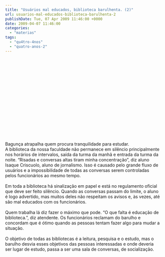 ```yaml
---
title: "Usuários mal educados, biblioteca barulhenta. (2)"
url: usuarios-mal-educados-biblioteca-barulhenta-2
publishDate: Tue, 07 Apr 2009 11:46:00 +0000
date: 2009-04-07 11:46:00
categories: 
  - "materias"
tags: 
  - "qu4tro-4nos"
  - "quatro-anos-2"
---
```

<a href="http://3.bp.blogspot.com/_BzqI_RDZ6O4/Sd8xr-oWnMI/AAAAAAAAAWM/swvk8bmGUvk/s1600-h/bagunca.gif"><img alt="" border="0" src="http://3.bp.blogspot.com/_BzqI_RDZ6O4/Sd8xr-oWnMI/AAAAAAAAAWM/swvk8bmGUvk/s320/bagunca.gif"></a><br><div><br></div><div><br></div><div><br></div><div><br></div><div><br></div><div><br></div><div><br></div><div><br></div><div><br></div><div><br></div><div><br></div><div><br></div><div><br></div><div><br></div><div><br></div><div><div><span><span><span><span> </span></span></span></span><span><span><span>Bagunça atrapalha quem procura tranquilidade para estudar.</span></span></span></div><div><span><span><span> </span></span></span></div><div><span><span><span>  </span></span></span><span><span>A biblioteca da nossa faculdade não permanece em silêncio principalmente nos horários de intervalos, saída da turma da manhã e entrada da turma da noite. “Risadas e conversas altas tiram minha concentração”, diz aluno Isaque Criscuolo, aluno de jornalismo. Isso é causado pelo grande fluxo de usuários e a impossibilidade de todas as conversas serem controladas pelos funcionários ao mesmo tempo.</span></span></div><div><span><span><br></span></span></div><div><span><span><span>  </span></span></span><span><span>Em toda a biblioteca há sinalização em papel e está no regulamento oficial que deve ser feito silêncio. Quando as conversas passam do limite, o aluno é logo advertido, mas muitos deles não respeitam os avisos e, às vezes, até são mal educados com os funcionários.</span></span></div><div><span><span><br></span></span></div><div><span><span><span>  </span></span></span><span><span>Quem trabalha lá diz fazer o máximo que pode. “O que falta é educação de biblioteca.”, diz atendente. Os funcionários reclamam do barulho e concordam que é ótimo quando as pessoas tentam fazer algo para mudar a situação.</span></span></div><div><span><span><br></span></span></div><div><span><span><span>  </span></span></span><span><span>O objetivo de todas as bibliotecas é a leitura, pesquisa e o estudo, mas o barulho desvia esses objetivos das pessoas interessadas e onde deveria ser lugar de estudo, passa a ser uma sala de conversas, de socialização.</span></span></div><div><span><br></span></div></div>
